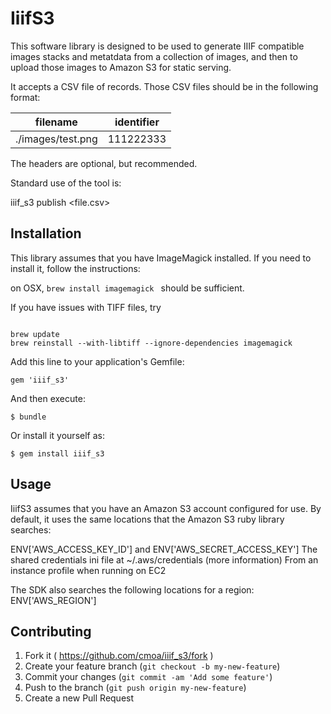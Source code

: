 # IiifS3

This software library is designed to be used to generate IIIF compatible images stacks and metatdata from a collection of images, and then to upload those images to Amazon S3 for static serving.  

It accepts a CSV file of records.  Those CSV files should be in the following format:

filename          | identifier
------------------|------------
./images/test.png | 111222333

The headers are optional, but recommended.


Standard use of the tool is:

iiif_s3 publish <file.csv>


## Installation

This library assumes that you have ImageMagick installed.  If you need to install it, follow the instructions:

on OSX, `brew install imagemagick ` should be sufficient.

If you have issues with TIFF files, try

```shell

brew update 
brew reinstall --with-libtiff --ignore-dependencies imagemagick

```


Add this line to your application's Gemfile:

    gem 'iiif_s3'

And then execute:

    $ bundle

Or install it yourself as:

    $ gem install iiif_s3

## Usage

IiifS3 assumes that you have an Amazon S3 account configured for use.  By default, it uses the same locations that the Amazon S3 ruby library searches:

> 
  ENV['AWS_ACCESS_KEY_ID'] and ENV['AWS_SECRET_ACCESS_KEY']
  The shared credentials ini file at ~/.aws/credentials (more information)
  From an instance profile when running on EC2

  The SDK also searches the following locations for a region:
  ENV['AWS_REGION']




## Contributing

1. Fork it ( https://github.com/cmoa/iiif_s3/fork )
2. Create your feature branch (`git checkout -b my-new-feature`)
3. Commit your changes (`git commit -am 'Add some feature'`)
4. Push to the branch (`git push origin my-new-feature`)
5. Create a new Pull Request
